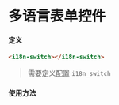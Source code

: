 # 多语言表单控件

#### 定义

``` html
<i18n-switch></i18n-switch>
```

> 需要定义配置 `i18n_switch`

#### 使用方法

``` html
```